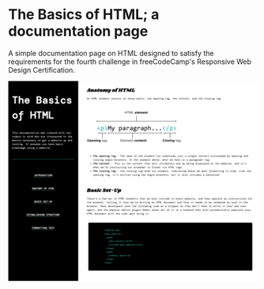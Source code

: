 # The Basics of HTML; a documentation page

A simple documentation page on HTML designed to satisfy the requirements for the fourth challenge in freeCodeCamp's Responsive Web Design Certification.

![Screeshot of the website](/img/site_screen.png)
